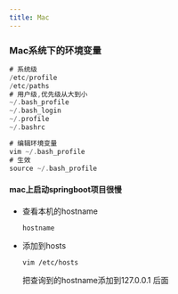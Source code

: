```yaml
---
title: Mac
---
```

### Mac系统下的环境变量

```swift
# 系统级
/etc/profile 
/etc/paths 
# 用户级,优先级从大到小
~/.bash_profile 
~/.bash_login 
~/.profile 
~/.bashrc 

# 编辑环境变量
vim ~/.bash_profile
# 生效
source ~/.bash_profile
```

#### mac上启动springboot项目很慢

- 查看本机的hostname

  `hostname`

- 添加到hosts

  `vim /etc/hosts`

  把查询到的hostname添加到127.0.0.1 后面